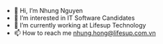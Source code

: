 - 👋 Hi, I’m Nhung Nguyen
- 👀 I’m interested in IT Software Candidates
- 🌱 I’m currently working at Lifesup Technology
- 📫 How to reach me nhung.hong@lifesup.com.vn

<!---
Nhungnguyen0303/Nhungnguyen0303 is a ✨ special ✨ repository because its `README.md` (this file) appears on your GitHub profile.
You can click the Preview link to take a look at your changes.
--->
